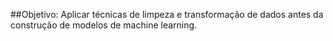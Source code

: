 ##Objetivo:
Aplicar técnicas de limpeza e transformação de dados antes da construção de modelos de machine learning.
